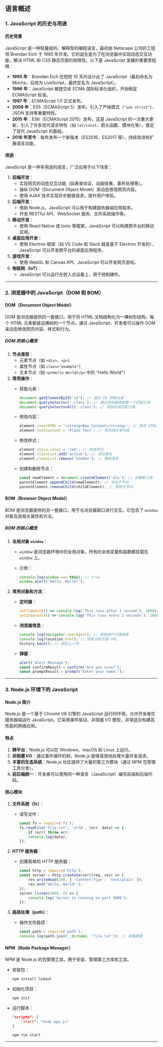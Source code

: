 ## **语言概述**

### **1. JavaScript 的历史与用途**

#### **历史背景**

JavaScript 是一种轻量级的、解释型的编程语言，最初由 Netscape 公司的工程师 Brendan Eich 于 1995 年开发。它的诞生是为了在浏览器中实现动态交互功能，解决 HTML 和 CSS 静态页面的局限性。以下是 JavaScript 发展的重要里程碑：

- **1995 年**：Brendan Eich 在短短 10 天内设计出了 JavaScript（最初命名为 Mocha，后改为 LiveScript，最终定名为 JavaScript）。
- **1996 年**：JavaScript 被提交给 ECMA 国际标准化组织，开始制定 ECMAScript 标准。
- **1997 年**：ECMAScript 1.0 正式发布。
- **2009 年**：ES5（ECMAScript 5）发布，引入了严格模式（`"use strict"`）、JSON 支持等重要特性。
- **2015 年**：ES6（ECMAScript 2015）发布，这是 JavaScript 的一次重大更新，引入了许多现代语言特性（如 `let/const`、箭头函数、模块化等），奠定了现代 JavaScript 的基础。
- **2016 年至今**：每年发布一个新版本（ES2016、ES2017 等），持续改进和扩展语言功能。

#### **用途**

JavaScript 是一种多用途的语言，广泛应用于以下场景：

1. **前端开发**：
   - 实现网页的动态交互功能（如表单验证、动画效果、事件处理等）。
   - 操纵 DOM（Document Object Model）来动态修改网页内容。
   - 使用 AJAX 技术实现异步数据请求，提升用户体验。
2. **后端开发**：
   - 借助 Node.js，JavaScript 可以用于构建服务器端应用程序。
   - 开发 RESTful API、WebSocket 服务、文件系统操作等。
3. **移动开发**：
   - 使用 React Native 或 Ionic 等框架，JavaScript 可以构建跨平台的移动应用。
4. **桌面应用开发**：
   - 使用 Electron 框架（如 VS Code 和 Slack 就是基于 Electron 开发的），JavaScript 可以开发跨平台的桌面应用程序。
5. **游戏开发**：
   - 使用 WebGL 和 Canvas API，JavaScript 可以开发网页游戏。
6. **物联网（IoT）**：
   - JavaScript 可以运行在嵌入式设备上，用于控制硬件。

---

### **2. 浏览器中的 JavaScript（DOM 和 BOM）**

#### **DOM（Document Object Model）**

DOM 是浏览器提供的一套接口，用于将 HTML 文档结构化为一棵树形结构，每个 HTML 元素都是这棵树的一个节点。通过 JavaScript，开发者可以操作 DOM 来动态修改网页内容、样式和行为。

##### **DOM 的核心概念**

1. **节点类型**：
   - 元素节点（如 `<div>`、`<p>`）
   - 属性节点（如 `class="example"`）
   - 文本节点（如 `<p>Hello World</p>` 中的 "Hello World"）
2. **常用操作**：
   - 获取元素：

     ```javascript
     document.getElementById('id'); // 通过 ID 获取元素
     document.querySelector('.class'); // 通过选择器获取第一个匹配元素
     document.querySelectorAll('.class'); // 获取所有匹配元素
     ```

   - 修改内容：

     ```javascript
     element.innerHTML = '<strong>New Content</strong>'; // 修改 HTML 内容
     element.textContent = 'Plain Text'; // 修改纯文本内容
     ```

   - 修改样式：

     ```javascript
     element.style.color = 'red'; // 修改样式
     element.classList.add('active'); // 添加类名
     element.classList.remove('hidden'); // 移除类名
     ```

   - 创建和删除节点：

     ```javascript
     const newElement = document.createElement('div'); // 创建新元素
     parentElement.appendChild(newElement); // 添加子节点
     parentElement.removeChild(childElement); // 删除子节点
     ```

#### **BOM（Browser Object Model）**

BOM 是浏览器提供的另一套接口，用于与浏览器窗口进行交互。它包含了 `window` 对象及其相关属性和方法。

##### **BOM 的核心概念**

1. **全局对象 `window`**：
   - `window` 是浏览器环境中的全局对象，所有的全局变量和函数都挂载在 `window` 上。
   - 示例：

     ```javascript
     console.log(window === this); // true
     window.alert('Hello, World!');
     ```

2. **常用对象和方法**：
   - **定时器**：

     ```javascript
     setTimeout(() => console.log('This runs after 1 second'), 1000);
     setInterval(() => console.log('This runs every 2 seconds'), 2000);
     ```

   - **浏览器信息**：

     ```javascript
     console.log(navigator.userAgent); // 获取用户代理信息
     console.log(location.href); // 获取当前页面 URL
     history.back(); // 返回上一页
     ```

   - **弹窗**：

     ```javascript
     alert('Alert Message');
     const confirmResult = confirm('Are you sure?');
     const promptResult = prompt('Enter your name:');
     ```

---

### **3. Node.js 环境下的 JavaScript**

#### **Node.js 简介**

Node.js 是一个基于 Chrome V8 引擎的 JavaScript 运行时环境，允许开发者在服务器端运行 JavaScript。它采用事件驱动、非阻塞 I/O 模型，非常适合构建高性能的网络应用。

#### **特点**

1. **跨平台**：Node.js 可以在 Windows、macOS 和 Linux 上运行。
2. **非阻塞 I/O**：通过事件循环机制，Node.js 能够高效地处理大量并发请求。
3. **丰富的生态系统**：Node.js 社区提供了大量的第三方模块（通过 NPM 包管理工具分发）。
4. **前后端统一**：开发者可以使用同一种语言（JavaScript）编写前端和后端代码。

#### **核心模块**

1. **文件系统（fs）**：
   - 读写文件：

     ```javascript
     const fs = require('fs');
     fs.readFile('file.txt', 'utf8', (err, data) => {
         if (err) throw err;
         console.log(data);
     });
     ```

2. **HTTP 服务器**：
   - 创建简单的 HTTP 服务器：

     ```javascript
     const http = require('http');
     const server = http.createServer((req, res) => {
         res.writeHead(200, { 'Content-Type': 'text/plain' });
         res.end('Hello, World!');
     });
     server.listen(3000, () => {
         console.log('Server is running on port 3000');
     });
     ```

3. **路径处理（path）**：
   - 操作文件路径：

     ```javascript
     const path = require('path');
     console.log(path.join(__dirname, 'file.txt')); // 拼接路径
     ```

#### **NPM（Node Package Manager）**

NPM 是 Node.js 的包管理工具，用于安装、管理第三方库和工具。

- 安装包：

  ```bash
  npm install lodash
  ```

- 初始化项目：

  ```bash
  npm init
  ```

- 运行脚本：

  ```json
  "scripts": {
      "start": "node app.js"
  }
  ```

  ```bash
  npm run start
  ```

---